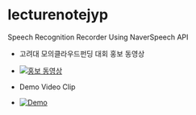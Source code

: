# lecturenotejyp
Speech Recognition Recorder Using NaverSpeech API
- 고려대 모의클라우드펀딩 대회 홍보 동영상
- [![홍보 동영상](https://img.youtube.com/vi/jdcaWeyb5G0/0.jpg)](https://youtu.be/jdcaWeyb5G0)

- Demo Video Clip
- [![Demo](https://img.youtube.com/vi/Gt-Qjh0X1lc/0.jpg)](https://youtu.be/Gt-Qjh0X1lc)
